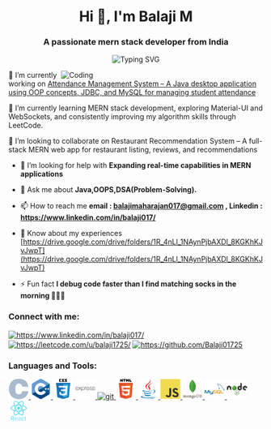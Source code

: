 <h1 align="center">Hi 👋, I'm Balaji M</h1>
<h3 align="center">A passionate mern stack developer from India</h3>
<p align="center">
  <img src="https://readme-typing-svg.herokuapp.com?font=Fira+Code&size=28&pause=1000&color=00BFFF&center=true&vCenter=true&width=800&lines=Hi+%F0%9F%91%8B%2C+I'm+Balaji+M.;Mernstack+Developer+from+India;Always+learning+something+new!;MERN+Stack+%7C+Problem+Solver+%7C+Tech+Enthusiast" alt="Typing SVG" />
</p>
<img align="right" alt="Coding" width="400" src="https://t4.ftcdn.net/jpg/12/13/51/03/240_F_1213510397_oPBpEfHSPfL7YAXXcxu4dvUg8eInZqL5.jpg" />

🔭 I’m currently working on [Attendance Management System – A Java desktop application using OOP concepts, JDBC, and MySQL for managing student attendance](https://github.com/Balaji01725/Attendence_Management_System)

🌱 I’m currently learning MERN stack development, exploring Material-UI and WebSockets, and consistently improving my algorithm skills through LeetCode.

👯 I’m looking to collaborate on Restaurant Recommendation System – A full-stack MERN web app for restaurant listing, reviews, and recommendations

- 🤝 I’m looking for help with **Expanding real-time capabilities in MERN applications**

- 💬 Ask me about **Java,OOPS,DSA(Problem-Solving).**

- 📫 How to reach me **email : balajimaharajan017@gmail.com , Linkedin : https://www.linkedin.com/in/balaji017/**

- 📄 Know about my experiences [https://drive.google.com/drive/folders/1R_4nLl_1NAynPjbAXDl_8KGKhKJvJwpT](https://drive.google.com/drive/folders/1R_4nLl_1NAynPjbAXDl_8KGKhKJvJwpT)

- ⚡ Fun fact **I debug code faster than I find matching socks in the morning 🧦👨‍💻**

<h3 align="left">Connect with me:</h3>
<p align="left">
<a href="https://linkedin.com/in/https://www.linkedin.com/in/balaji017/" target="blank"><img align="center" src="https://raw.githubusercontent.com/rahuldkjain/github-profile-readme-generator/master/src/images/icons/Social/linked-in-alt.svg" alt="https://www.linkedin.com/in/balaji017/" height="30" width="40" /></a>
<a href="https://www.leetcode.com/https://leetcode.com/u/balaji1725/" target="blank"><img align="center" src="https://raw.githubusercontent.com/rahuldkjain/github-profile-readme-generator/master/src/images/icons/Social/leet-code.svg" alt="https://leetcode.com/u/balaji1725/" height="30" width="40" /></a>
<a href="https://www.github.com/http://github.com/u/Balaji01725" target="blank"><img align="center" src="https://raw.githubusercontent.com/rahuldkjain/github-profile-readme-generator/master/src/images/icons/Social/github.svg" alt="https://github.com/Balaji01725" height="30" width="40" /></a>
</p>

<h3 align="left">Languages and Tools:</h3>
<p align="left"> <a href="https://www.cprogramming.com/" target="_blank" rel="noreferrer"> <img src="https://raw.githubusercontent.com/devicons/devicon/master/icons/c/c-original.svg" alt="c" width="40" height="40"/> </a> <a href="https://www.w3schools.com/cpp/" target="_blank" rel="noreferrer"> <img src="https://raw.githubusercontent.com/devicons/devicon/master/icons/cplusplus/cplusplus-original.svg" alt="cplusplus" width="40" height="40"/> </a> <a href="https://www.w3schools.com/css/" target="_blank" rel="noreferrer"> <img src="https://raw.githubusercontent.com/devicons/devicon/master/icons/css3/css3-original-wordmark.svg" alt="css3" width="40" height="40"/> </a> <a href="https://expressjs.com" target="_blank" rel="noreferrer"> <img src="https://raw.githubusercontent.com/devicons/devicon/master/icons/express/express-original-wordmark.svg" alt="express" width="40" height="40"/> </a> <a href="https://git-scm.com/" target="_blank" rel="noreferrer"> <img src="https://www.vectorlogo.zone/logos/git-scm/git-scm-icon.svg" alt="git" width="40" height="40"/> </a> <a href="https://www.w3.org/html/" target="_blank" rel="noreferrer"> <img src="https://raw.githubusercontent.com/devicons/devicon/master/icons/html5/html5-original-wordmark.svg" alt="html5" width="40" height="40"/> </a> <a href="https://www.java.com" target="_blank" rel="noreferrer"> <img src="https://raw.githubusercontent.com/devicons/devicon/master/icons/java/java-original.svg" alt="java" width="40" height="40"/> </a> <a href="https://developer.mozilla.org/en-US/docs/Web/JavaScript" target="_blank" rel="noreferrer"> <img src="https://raw.githubusercontent.com/devicons/devicon/master/icons/javascript/javascript-original.svg" alt="javascript" width="40" height="40"/> </a> <a href="https://www.mongodb.com/" target="_blank" rel="noreferrer"> <img src="https://raw.githubusercontent.com/devicons/devicon/master/icons/mongodb/mongodb-original-wordmark.svg" alt="mongodb" width="40" height="40"/> </a> <a href="https://www.mysql.com/" target="_blank" rel="noreferrer"> <img src="https://raw.githubusercontent.com/devicons/devicon/master/icons/mysql/mysql-original-wordmark.svg" alt="mysql" width="40" height="40"/> </a> <a href="https://nodejs.org" target="_blank" rel="noreferrer"> <img src="https://raw.githubusercontent.com/devicons/devicon/master/icons/nodejs/nodejs-original-wordmark.svg" alt="nodejs" width="40" height="40"/> </a> <a href="https://reactjs.org/" target="_blank" rel="noreferrer"> <img src="https://raw.githubusercontent.com/devicons/devicon/master/icons/react/react-original-wordmark.svg" alt="react" width="40" height="40"/> </a> </p>
